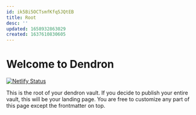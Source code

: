 ```yaml
---
id: ik5Bi5OCTsmfKfq5JQtEB
title: Root
desc: ''
updated: 1658932863029
created: 1637610830605
---
```

# Welcome to Dendron

[![Netlify Status](https://api.netlify.com/api/v1/badges/e7d55491-d2ea-4139-808a-936b502c46d6/deploy-status)](https://app.netlify.com/sites/hilarious-liger-5b05ef/deploys)

This is the root of your dendron vault. If you decide to publish your entire vault, this will be your landing page. You are free to customize any part of this page except the frontmatter on top. 
